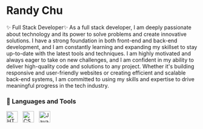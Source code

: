 # Randy Chu


 ✨ Full Stack Developer✨ 
As a full stack developer, I am deeply passionate about technology and its power to solve problems and create innovative solutions. I have a strong foundation in both front-end and back-end development, and I am constantly learning and expanding my skillset to stay up-to-date with the latest tools and techniques. I am highly motivated and always eager to take on new challenges, and I am confident in my ability to deliver high-quality code and solutions to any project. Whether it's building responsive and user-friendly websites or creating efficient and scalable back-end systems, I am committed to using my skills and expertise to drive meaningful progress in the tech industry.

### 🧰 Languages and Tools
<img align="left" alt="HTML" width="30px" style="padding-right:10px;" src="https://cdn.jsdelivr.net/gh/devicons/devicon/icons/html5/html5-plain.svg" />
<img align="left" alt="CSS" width="30px" style="padding-right:10px;" src="https://cdn.jsdelivr.net/gh/devicons/devicon/icons/css3/css3-plain.svg" />
<img align="left" alt="JavaScript" width="30px" style="padding-right:10px;" src="https://cdn.jsdelivr.net/gh/devicons/devicon/icons/javascript/javascript-plain.svg" />
